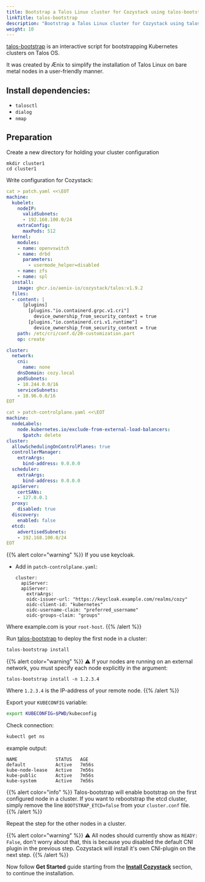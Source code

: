 ```yaml
---
title: Bootstrap a Talos Linux cluster for Cozystack using talos-bootstrap
linkTitle: talos-bootstrap
description: "Bootstrap a Talos Linux cluster for Cozystack using talos-bootstrap"
weight: 10
---
```


[talos-bootstrap](https://github.com/aenix-io/talos-bootstrap/) is an interactive script for bootstrapping Kubernetes clusters on Talos OS.

It was created by Ænix to simplify the installation of Talos Linux on bare metal nodes in a user-friendly manner.

## Install dependencies:

- `talosctl`
- `dialog`
- `nmap`

## Preparation

Create a new directory for holding your cluster configuration

```
mkdir cluster1
cd cluster1
```

Write configuration for Cozystack:

```yaml
cat > patch.yaml <<\EOT
machine:
  kubelet:
    nodeIP:
      validSubnets:
      - 192.168.100.0/24
    extraConfig:
      maxPods: 512
  kernel:
    modules:
    - name: openvswitch
    - name: drbd
      parameters:
        - usermode_helper=disabled
    - name: zfs
    - name: spl
  install:
    image: ghcr.io/aenix-io/cozystack/talos:v1.9.2
  files:
  - content: |
      [plugins]
        [plugins."io.containerd.grpc.v1.cri"]
          device_ownership_from_security_context = true
        [plugins."io.containerd.cri.v1.runtime"]
          device_ownership_from_security_context = true
    path: /etc/cri/conf.d/20-customization.part
    op: create

cluster:
  network:
    cni:
      name: none
    dnsDomain: cozy.local
    podSubnets:
    - 10.244.0.0/16
    serviceSubnets:
    - 10.96.0.0/16
EOT

cat > patch-controlplane.yaml <<\EOT
machine:
  nodeLabels:
    node.kubernetes.io/exclude-from-external-load-balancers:
      $patch: delete
cluster:
  allowSchedulingOnControlPlanes: true
  controllerManager:
    extraArgs:
      bind-address: 0.0.0.0
  scheduler:
    extraArgs:
      bind-address: 0.0.0.0
  apiServer:
    certSANs:
    - 127.0.0.1
  proxy:
    disabled: true
  discovery:
    enabled: false
  etcd:
    advertisedSubnets:
    - 192.168.100.0/24
EOT
```

{{% alert color="warning" %}}
If you use keycloak.

- Add in `patch-controlplane.yaml`:
  ```
  cluster:
    apiServer:
    apiServer:
      extraArgs:
      oidc-issuer-url: "https://keycloak.example.com/realms/cozy"
      oidc-client-id: "kubernetes"
      oidc-username-claim: "preferred_username"
      oidc-groups-claim: "groups"

Where example.com is your `root-host`.
{{% /alert %}}

Run [talos-bootstrap](https://github.com/aenix-io/talos-bootstrap/) to deploy the first node in a cluster:

```bash
talos-bootstrap install
```

{{% alert color="warning" %}}
:warning: If your nodes are running on an external network, you must specify each node explicitly in the argument:
```
talos-bootstrap install -n 1.2.3.4
```

Where `1.2.3.4` is the IP-address of your remote node.
{{% /alert %}}

Export your `KUBECONFIG` variable:
```bash
export KUBECONFIG=$PWD/kubeconfig
```

Check connection:
```bash
kubectl get ns
```

example output:
```console
NAME              STATUS   AGE
default           Active   7m56s
kube-node-lease   Active   7m56s
kube-public       Active   7m56s
kube-system       Active   7m56s
```

{{% alert color="info" %}}
Talos-bootstrap will enable bootstrap on the first configured node in a cluster. If you want to rebootstrap the etcd cluster, simply remove the line `BOOTSTRAP_ETCD=false` from your `cluster.conf` file.
{{% /alert %}}

Repeat the step for the other nodes in a cluster.

{{% alert color="warning" %}}
:warning: All nodes should currently show as `READY: False`, don't worry about that, this is because you disabled the default CNI plugin in the previous step. Cozystack will install it's own CNI-plugin on the next step.
{{% /alert %}}

Now follow **Get Started** guide starting from the [**Install Cozystack**](/docs/get-started/#install-cozystack) section, to continue the installation.

